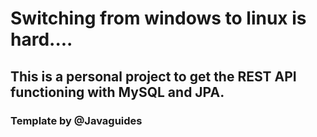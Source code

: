 # Switching from windows to linux is hard....

## This is a personal project to get the REST API functioning with MySQL and JPA. 
### Template by @Javaguides
